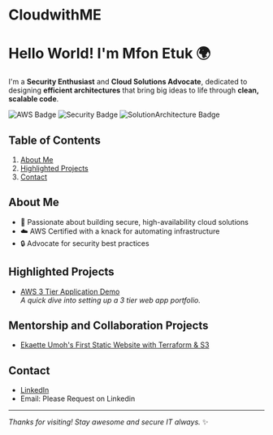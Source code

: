 # CloudwithME
# Hello World! I'm Mfon Etuk 🌍 

I'm a **Security Enthusiast** and **Cloud Solutions Advocate**, dedicated to designing **efficient architectures** that bring big ideas to life through **clean, scalable code**.

![AWS Badge](https://img.shields.io/badge/AWS-Expert-orange)
![Security Badge](https://img.shields.io/badge/Security-Enthusiast-blue)
![SolutionArchitecture Badge](https://img.shields.io/badge/Architecture-Design-green)

## Table of Contents
1. [About Me](#about-me)
2. [Highlighted Projects](#highlighted-projects)
3. [Contact](#contact)

## About Me
- 🌟 Passionate about building secure, high-availability cloud solutions
- ☁️ AWS Certified with a knack for automating infrastructure
- 🔒 Advocate for security best practices

## Highlighted Projects
- [AWS 3 Tier Application Demo](https://github.com/CloudwithMazi/aws-3-tier-app)  
  *A quick dive into setting up a 3 tier web app portfolio.*

## Mentorship and Collaboration Projects
- [Ekaette Umoh's First Static Website with Terraform & S3](https://github.com/CloudwithMazi/EandMCollabSite/tree/main/StaticWebTF) 

## Contact
- [LinkedIn](https://www.linkedin.com/in/mfon-etuk-8a9068b1)
- Email: Please Request on Linkedin 

---

_Thanks for visiting! Stay awesome and secure IT always._ ✨
